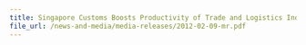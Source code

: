 ```yaml
---
title: Singapore Customs Boosts Productivity of Trade and Logistics Industry through Knowledge Transfer and Technology  
file_url: /news-and-media/media-releases/2012-02-09-mr.pdf
---
```

